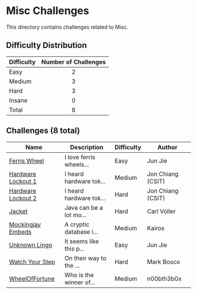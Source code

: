 # Misc Challenges
This directory contains challenges related to Misc.

## Difficulty Distribution
| Difficulty | Number of Challenges |
| ---------- |:--------------------:|
| Easy | 2 |
| Medium | 3 |
| Hard | 3 |
| Insane | 0 |
| Total | 8 |

## Challenges (8 total)
| Name | Description | Difficulty | Author |
| ---- | ----------- | ---------- | ------ |
| [Ferris Wheel](<./Ferris Wheel>) | I love ferris wheels... | Easy | Jun Jie |
| [Hardware Lockout 1](<./Hardware Lockout 1>) | I heard hardware tok... | Medium | Jon Chiang (CSIT) |
| [Hardware Lockout 2](<./Hardware Lockout 2>) | I heard hardware tok... | Hard | Jon Chiang (CSIT) |
| [Jacket](<./Jacket>) | Java can be a lot mo... | Hard | Carl Voller |
| [Mockingjay Embeds](<./Mockingjay Embeds>) | A cryptic database l... | Medium | Kairos |
| [Unknown Lingo](<./Unknown Lingo>) | It seems like this p... | Easy | Jun Jie |
| [Watch Your Step](<./Watch Your Step>) | On their way to the ... | Hard | Mark Bosco |
| [WheelOfFortune](<./WheelOfFortune>) | Who is the winner of... | Medium | n00bth3b0x |
